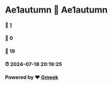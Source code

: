 # Ae1autumn :link: Ae1autumn 
### :page_facing_up: [1](Ae1autumn/tag.html) 
### :speech_balloon: 0 
### :hibiscus: 19 
### :alarm_clock: 2024-07-18 20:19:25 
### Powered by :heart: [Gmeek](https://github.com/Meekdai/Gmeek)
